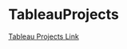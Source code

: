 # TableauProjects
[Tableau Projects Link](https://public.tableau.com/app/profile/md.nasir.ullah/vizzes)
